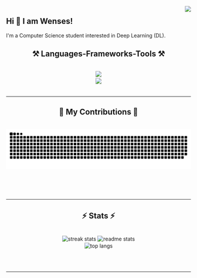 <img align="right" src="https://visitor-badge.laobi.icu/badge?page_id=wensespl.wensespl&format=true" />

## Hi 👋 I am Wenses!
I'm a Computer Science student interested in Deep Learning (DL).

<h2 align="center">⚒️ Languages-Frameworks-Tools ⚒️</h2>
<br/>
<div align="center">
    <img src="https://skillicons.dev/icons?i=nodejs,github,py,javascript,ts,express,mongodb,c,cpp" /><br>
    <img src="https://skillicons.dev/icons?i=react,redux,tailwind,bootstrap,materialui,postgres,redis,mysql,html,css,vscode,figma,git" />
</div>

<br/>
<hr/>

<div align="center">
  <h2>🐍 My Contributions 🐍</h2>
  <br>
  <img alt="snake eating my contributions" src="https://raw.githubusercontent.com/wensespl/wensespl/output/github-contribution-grid-snake.svg" />
  
  <br/><br/><br/>
</div>

<hr/>

<h2 align="center">⚡ Stats ⚡</h2>
<br>
<div align=center>
  <img width=390 src="https://streak-stats.demolab.com/?user=wensespl&count_private=true&theme=radical&border_radius=10" alt="streak stats"/>
  <img width=390 src="https://wensespl-github-readme-stats.vercel.app/api?username=wensespl&count_private=true&show_icons=true&theme=radical&border_radius=10" alt="readme stats" />
  <br/>
  <img width=325 align="center" src="https://wensespl-github-readme-stats.vercel.app/api/top-langs/?username=wensespl&hide=HTML&langs_count=8&layout=donut&theme=radical&border_radius=10&size_weight=0.5&count_weight=0.5&exclude_repo=github-readme-stats" alt="top langs" />
</div>

<br/><br/>
<hr/>

<!--
**wencez432/wencez432** is a ✨ _special_ ✨ repository because its `README.md` (this file) appears on your GitHub profile.

Here are some ideas to get you started:

- 🔭 I’m currently working on ...
- 🌱 I’m currently learning ...
- 👯 I’m looking to collaborate on ...
- 🤔 I’m looking for help with ...
- 💬 Ask me about ...
- 📫 How to reach me: ...
- 😄 Pronouns: ...
- ⚡ Fun fact: ...
-->
